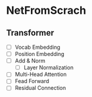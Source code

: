 # NetFromScrach

## Transformer
- [ ] Vocab Embedding
- [ ] Position Embedding
- [ ] Add & Norm
  - [ ] Layer Normalization
- [ ] Multi-Head Attention
- [ ] Fead Forward
- [ ] Residual Connection